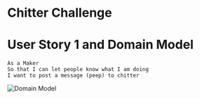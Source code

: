 # Chitter Challenge


# User Story 1 and Domain Model
```
As a Maker
So that I can let people know what I am doing  
I want to post a message (peep) to chitter

```

![Domain Model](https://imgur.com/HSVC06a.png)
